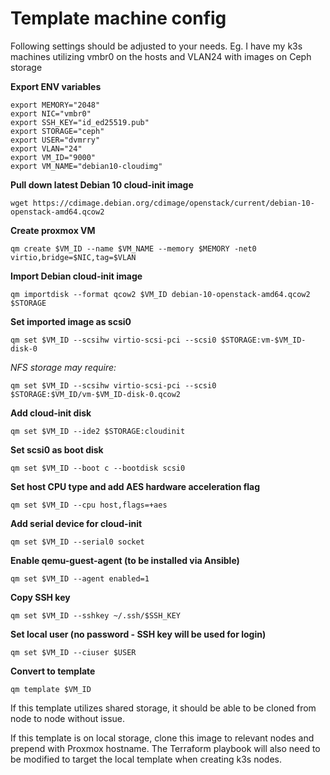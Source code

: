 # Template machine config
Following settings should be adjusted to your needs.
Eg. I have my k3s machines utilizing vmbr0 on the hosts and VLAN24 with images on Ceph storage

**Export ENV variables**

    export MEMORY="2048"
    export NIC="vmbr0"
    export SSH_KEY="id_ed25519.pub"
    export STORAGE="ceph"
    export USER="dvmrry"
    export VLAN="24"
    export VM_ID="9000"
    export VM_NAME="debian10-cloudimg"

**Pull down latest Debian 10 cloud-init image**

    wget https://cdimage.debian.org/cdimage/openstack/current/debian-10-openstack-amd64.qcow2
    
**Create proxmox VM**

    qm create $VM_ID --name $VM_NAME --memory $MEMORY -net0 virtio,bridge=$NIC,tag=$VLAN
    
**Import Debian cloud-init image**

    qm importdisk --format qcow2 $VM_ID debian-10-openstack-amd64.qcow2 $STORAGE 
 
**Set imported image as scsi0**

    qm set $VM_ID --scsihw virtio-scsi-pci --scsi0 $STORAGE:vm-$VM_ID-disk-0
   
   *NFS storage may require:*

    qm set $VM_ID --scsihw virtio-scsi-pci --scsi0 $STORAGE:$VM_ID/vm-$VM_ID-disk-0.qcow2
    
**Add cloud-init disk**

    qm set $VM_ID --ide2 $STORAGE:cloudinit
    
**Set scsi0 as boot disk**

    qm set $VM_ID --boot c --bootdisk scsi0

**Set host CPU type and add AES hardware acceleration flag**

    qm set $VM_ID --cpu host,flags=+aes

**Add serial device for cloud-init**

    qm set $VM_ID --serial0 socket

**Enable qemu-guest-agent (to be installed via Ansible)**

    qm set $VM_ID --agent enabled=1

**Copy SSH key**

    qm set $VM_ID --sshkey ~/.ssh/$SSH_KEY

**Set local user (no password - SSH key will be used for login)**

    qm set $VM_ID --ciuser $USER
    
**Convert to template**
    
    qm template $VM_ID

If this template utilizes shared storage, it should be able to be cloned from node to node without issue.

If this template is on local storage, clone this image to relevant nodes and prepend with Proxmox hostname. The Terraform playbook will also need to be modified to target the local template when creating k3s nodes.
